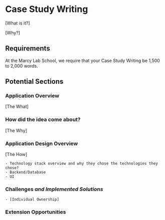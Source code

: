 # Case Study Writing

[What is it?]

[Why?]

## Requirements

At the Marcy Lab School, we require that your Case Study Writing be 1,500 to 2,000 words. 

## Potential Sections

### Application Overview

[The What]

### How did the idea come about? 
    
[The Why]
    
### Application Design Overview
[The How]

    - Technology stack overview and why they chose the technologies they chose?
    - Backend/Database
    - UI
        
### Challenges *and Implemented Solutions*
    - [Individual Ownership]
        
### Extension Opportunities
